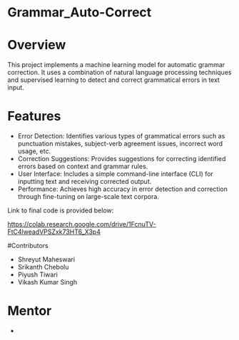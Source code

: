 # Grammar_Auto-Correct
# Overview
This project implements a machine learning model for automatic grammar correction. It uses a combination of natural language processing techniques and supervised learning to detect and correct grammatical errors in text input.

# Features
- Error Detection: Identifies various types of grammatical errors such as punctuation mistakes, subject-verb agreement issues, incorrect word usage, etc.
- Correction Suggestions: Provides suggestions for correcting identified errors based on context and grammar rules.
- User Interface: Includes a simple command-line interface (CLI) for inputting text and receiving corrected output.
- Performance: Achieves high accuracy in error detection and correction through fine-tuning on large-scale text corpora.

Link to final code is provided below:

https://colab.research.google.com/drive/1FcnuTV-FtC4lweadVPSZxk73HT6_X3p4

#Contributors
- Shreyut Maheswari
- Srikanth Chebolu 
- Piyush Tiwari
- Vikash Kumar Singh

# Mentor
-
